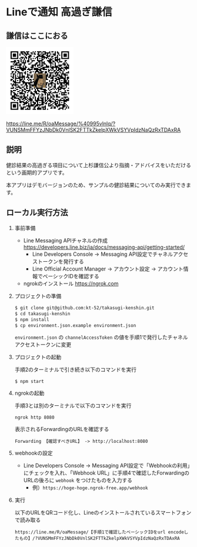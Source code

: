 # Lineで通知 高過ぎ謙信

## 謙信はここにおる

![](./documents/images/qr20230927092203216.png)

https://line.me/R/oaMessage/%40995vlnlq/?VUNSMmFFYzJNbDk0VnlSK2FTTkZkelpXWkVSYVpIdzNaQzRxTDAxRA


## 説明

健診結果の高過ぎる項目について上杉謙信公より指摘・アドバイスをいただけるという画期的アプリです。

本アプリはデモバージョンのため、サンプルの健診結果についてのみ実行できます。


## ローカル実行方法

1. 事前準備
    * Line Messaging APIチャネルの作成
    https://developers.line.biz/ja/docs/messaging-api/getting-started/
        * Line Developers Console → Messaging API設定でチャネルアクセストークンを発行する
        * Line Official Account Manager → アカウント設定 → アカウント情報でベーシックIDを確認する
    * ngrokのインストール
    https://ngrok.com

1. プロジェクトの準備

    ```shell
    $ git clone git@github.com:kt-52/takasugi-kenshin.git
    $ cd takasugi-kenshin
    $ npm install
    $ cp environment.json.example environment.json
    ```

    `environment.json` の `channelAccessToken` の値を手順1で発行したチャネルアクセストークンに変更

1. プロジェクトの起動

    手順2のターミナルで引き続き以下のコマンドを実行

    ```shell
    $ npm start
    ```

1. ngrokの起動

    手順3とは別のターミナルで以下のコマンドを実行

    ```shell
    ngrok http 8080
    ```

    表示されるForwardingのURLを確認する

    ```shell
    Forwarding 【確認すべきURL】 -> http://localhost:8080
    ```

1. webhookの設定
    * Line Developers Console → Messaging API設定で「Webhookの利用」にチェックを入れ、「Webhook URL」に手順4で確認したForwardingのURLの後ろに `webhook` をつけたものを入力する
        * 例）`https://hoge-hoge.ngrok-free.app/webhook`

1. 実行

    以下のURLをQRコード化し、Lineのインストールされているスマートフォンで読み取る

    ```
    https://line.me/R/oaMessage/【手順1で確認したベーシックIDをurl encodeしたもの】/?VUNSMmFFYzJNbDk0VnlSK2FTTkZkelpXWkVSYVpIdzNaQzRxTDAxRA
    ```
